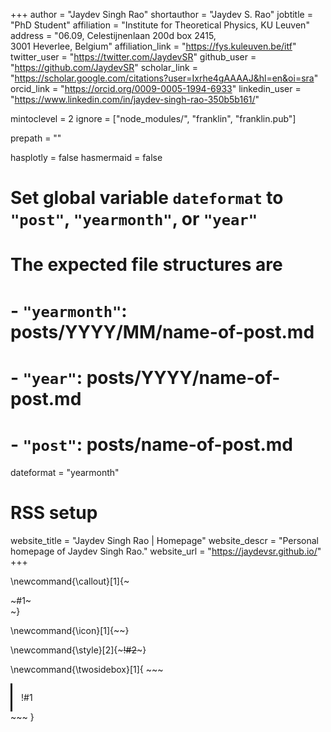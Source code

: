 +++
author = "Jaydev Singh Rao"
shortauthor = "Jaydev S. Rao"
jobtitle = "PhD Student"
affiliation = "Institute for Theoretical Physics, KU Leuven"
address = "06.09, Celestijnenlaan 200d box 2415,<br/> 3001 Heverlee, Belgium"
affiliation_link = "https://fys.kuleuven.be/itf"
twitter_user = "https://twitter.com/JaydevSR"
github_user = "https://github.com/JaydevSR"
scholar_link = "https://scholar.google.com/citations?user=Ixrhe4gAAAAJ&hl=en&oi=sra"
orcid_link = "https://orcid.org/0009-0005-1994-6933"
linkedin_user = "https://www.linkedin.com/in/jaydev-singh-rao-350b5b161/"

mintoclevel = 2
ignore = ["node_modules/", "franklin", "franklin.pub"]

prepath = ""

hasplotly = false
hasmermaid = false

# Set global variable `dateformat` to `"post"`, `"yearmonth"`, or `"year"`
# The expected file structures are
# - `"yearmonth"`: posts/YYYY/MM/name-of-post.md
# - `"year"`: posts/YYYY/name-of-post.md
# - `"post"`: posts/name-of-post.md
dateformat = "yearmonth"
# RSS setup
website_title = "Jaydev Singh Rao | Homepage"
website_descr = "Personal homepage of Jaydev Singh Rao."
website_url   = "https://jaydevsr.github.io/"
+++

\newcommand{\callout}[1]{~~~<div class="alert alert-note"><div>~~~#1~~~</div></div>~~~}

\newcommand{\icon}[1]{~~~<i class="fas fa-~~~!#1~~~"></i>~~~}

\newcommand{\style}[2]{~~~<span style="!#1">!#2</span>~~~}

\newcommand{\twosidebox}[1]{
    ~~~
    <div style="
            border-style: hidden hidden hidden solid;
            border-image: 
                linear-gradient(
                    to bottom, 
                    var(--tertiary-color), 
                    rgba(0, 0, 0, 0)
                ) 1 100%;
            padding: 1em;
            margin-top: 0.5em;">
        !#1
    </div>
    ~~~
}